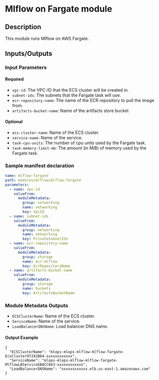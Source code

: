# Mlflow on Fargate module

## Description

This module runs Mlflow on AWS Fargate.

## Inputs/Outputs

### Input Parameters

#### Required

- `vpc-id`: The VPC-ID that the ECS cluster will be created in.
- `subnet-ids`: The subnets that the Fargate task will use.
- `ecr-repository-name`: The name of the ECR repository to pull the image from.
- `artifacts-bucket-name`: Name of the artifacts store bucket

#### Optional

- `ecs-cluster-name`: Name of the ECS cluster.
- `service-name`: Name of the service.
- `task-cpu-units`: The number of cpu units used by the Fargate task.
- `task-memory-limit-mb`: The amount (in MiB) of memory used by the Fargate task.

### Sample manifest declaration

```yaml
name: mlflow-fargate
path: modules/mlflow/mlflow-fargate
parameters:
  - name: vpc-id
    valueFrom:
      moduleMetadata:
        group: networking
        name: networking
        key: VpcId
  - name: subnet-ids
    valueFrom:
      moduleMetadata:
        group: networking
        name: networking
        key: PrivateSubnetIds
  - name: ecr-repository-name
    valueFrom:
      moduleMetadata:
        group: storage
        name: ecr-mlflow
        key: EcrRepositoryName
  - name: artifacts-bucket-name
    valueFrom:
      moduleMetadata:
        group: storage
        name: buckets
        key: ArtifactsBucketName
```

### Module Metadata Outputs

- `ECSClusterName`: Name of the ECS cluster.
- `ServiceName`: Name of the service.
- `LoadBalancerDNSName`: Load balancer DNS name.

#### Output Example

```
{
  "ECSClusterName": "mlops-mlops-mlflow-mlflow-fargate-EcsCluster97242B84-xxxxxxxxxxxx",
  "ServiceName": "mlops-mlops-mlflow-mlflow-fargate-MlflowLBServiceEBACC043-xxxxxxxxxxxx",
  "LoadBalancerDNSName": "xxxxxxxxxxxx.elb.us-east-1.amazonaws.com"
}
```
